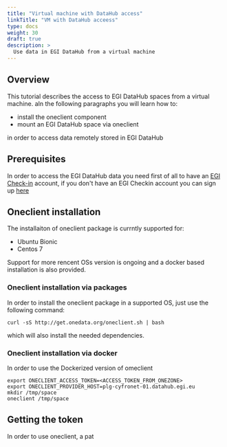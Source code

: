 ```yaml
---
title: "Virtual machine with DataHub access"
linkTitle: "VM with DataHub acceess"
type: docs
weight: 30
draft: true
description: >
  Use data in EGI DataHub from a virtual machine
---
```


## Overview

This tutorial describes the access to EGI DataHub spaces from a virtual 
machine. aIn the following paragraphs you will learn how to:

- install the oneclient component
- mount an EGI DataHub space via oneclient

in order to access data remotely stored in EGI DataHub

## Prerequisites

In order to access the EGI DataHub data you need first of all to have an
[EGI Check-in](../../check-in) account, if you don't have an EGI Checkin 
account you can sign up [here](../../check-in/signup)

## Oneclient installation

The installaiton of oneclient package is currntly supported for:

- Ubuntu Bionic
- Centos 7

Support for more rencent OSs version is ongoing and  a docker based 
installation is also provided.

### Oneclient installation via packages

In order to install the oneclient package in a supported OS, just use 
the  following command:

```shell
curl -sS http://get.onedata.org/oneclient.sh | bash
```

which will also install the needed dependencies.

### Oneclient installation via docker

In order to use the Dockerized version of omeclient 
```shell
export ONECLIENT_ACCESS_TOKEN=<ACCESS_TOKEN_FROM_ONEZONE>
export ONECLIENT_PROVIDER_HOST=plg-cyfronet-01.datahub.egi.eu
mkdir /tmp/space
oneclient /tmp/space
```

## Getting the token

In order to use oneclient, a pat





